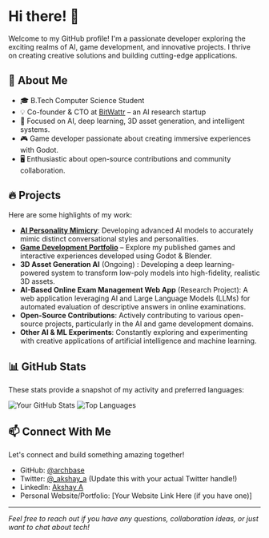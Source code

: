 # Hi there! 👋

Welcome to my GitHub profile! I'm a passionate developer exploring the exciting realms of AI, game development, and innovative projects. I thrive on creating creative solutions and building cutting-edge applications.

## 🚀 About Me
- 🎓 B.Tech Computer Science Student
- 💡 Co-founder & CTO at [BitWattr](https://bitwattr.pages.dev) – an AI research startup
- 🔬 Focused on AI, deep learning, 3D asset generation, and intelligent systems.
- 🎮 Game developer passionate about creating immersive experiences with Godot.
- 🖥️ Enthusiastic about open-source contributions and community collaboration.

## 🔥 Projects

Here are some highlights of my work:

- **[AI Personality Mimicry](https://bitwattr.pages.dev/projects/chat-mimicry-ai)**: Developing advanced AI models to accurately mimic distinct conversational styles and personalities.
- **[Game Development Portfolio](https://archbase.itch.io/)** – Explore my published games and interactive experiences developed using Godot & Blender.
- **3D Asset Generation AI** (Ongoing) : Developing a deep learning-powered system to transform low-poly models into high-fidelity, realistic 3D assets.
- **AI-Based Online Exam Management Web App** (Research Project): A web application leveraging AI and Large Language Models (LLMs) for automated evaluation of descriptive answers in online examinations.
- **Open-Source Contributions**: Actively contributing to various open-source projects, particularly in the AI and game development domains.
- **Other AI & ML Experiments**: Constantly exploring and experimenting with creative applications of artificial intelligence and machine learning.

## 📊 GitHub Stats

These stats provide a snapshot of my activity and preferred languages:

![Your GitHub Stats](https://github-readme-stats.vercel.app/api?username=archbase&show_icons=true&theme=radical&hide_title=true)
![Top Languages](https://github-readme-stats.vercel.app/api/top-langs/?username=archbase&layout=compact&theme=radical&hide_title=true)

## 📫 Connect With Me

Let's connect and build something amazing together!

- GitHub: [@archbase](https://github.com/archbase)
- Twitter: [@_akshay_a](https://twitter.com/_akshay_a) (Update this with your actual Twitter handle!)
- LinkedIn: [Akshay A](https://www.linkedin.com/in/akshay-a-b5790326b/)
- Personal Website/Portfolio: [Your Website Link Here (if you have one)]

---

_Feel free to reach out if you have any questions, collaboration ideas, or just want to chat about tech!_
